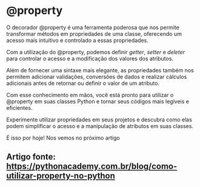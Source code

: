# @property

O decorador @property é uma ferramenta poderosa que nos permite transformar métodos em propriedades de uma classe, oferecendo um acesso mais intuitivo e controlado a essas propriedades.

Com a utilização do @property, podemos definir *getter*, *setter* e *deleter* para controlar o acesso e a modificação dos valores dos atributos.

Além de fornecer uma sintaxe mais elegante, as propriedades também nos permitem adicionar validações, conversões de dados e realizar cálculos adicionais antes de retornar ou definir o valor de um atributo.

Com esse conhecimento em mãos, você está pronto para utilizar o @property em suas classes Python e tornar seus códigos mais legíveis e eficientes.

Experimente utilizar propriedades em seus projetos e descubra como elas podem simplificar o acesso e a manipulação de atributos em suas classes.

É isso por hoje! Nos vemos no próximo artigo 

## Artigo fonte: https://pythonacademy.com.br/blog/como-utilizar-property-no-python